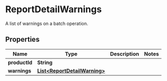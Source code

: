 

# ReportDetailWarnings

A list of warnings on a batch operation.

## Properties

| Name | Type | Description | Notes |
|------------ | ------------- | ------------- | -------------|
|**productId** | **String** |  |  |
|**warnings** | [**List&lt;ReportDetailWarning&gt;**](ReportDetailWarning.md) |  |  |



